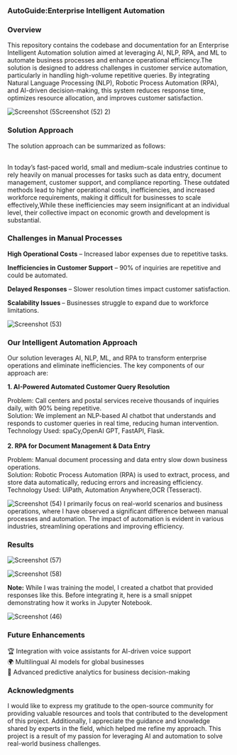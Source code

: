 <h3>AutoGuide:Enterprise Intelligent Automation</h3>
<h3>Overview</h3>
This repository contains the codebase and documentation for an Enterprise Intelligent Automation solution aimed at leveraging AI, NLP, RPA, and ML to automate business processes and enhance operational efficiency.The solution is designed to address challenges in customer service automation, particularly in handling high-volume repetitive queries. By integrating Natural Language Processing (NLP), Robotic Process Automation (RPA), and AI-driven decision-making, this system reduces response time, optimizes resource allocation, and improves customer satisfaction.

![Screenshot (5![Screenshot (52)](https://github.com/user-attachments/assets/333d8937-bbfc-4ef6-b47a-d8e0b7a2e712)
2)](https://github.com/user-attachments/assets/39467cb8-c74d-480d-a9d8-ac85f708a520)
<h3>Solution Approach</h3> 
The solution approach can be summarized as follows:

<br>In today’s fast-paced world, small and medium-scale industries continue to rely heavily on manual processes for tasks such as data entry, document management, customer support, and compliance reporting. These outdated methods lead to higher operational costs, inefficiencies, and increased workforce requirements, making it difficult for businesses to scale effectively,While these inefficiencies may seem insignificant at an individual level, their collective impact on economic growth and development is substantial.</br>
<h3>Challenges in Manual Processes</h3
                                   
<b>High Operational Costs</b> – Increased labor expenses due to repetitive tasks.<br>

<b>Inefficiencies in Customer Support</b> – 90% of inquiries are repetitive and could be automated.<br>

<b>Delayed Responses</b> – Slower resolution times impact customer satisfaction.<br>

<b>Scalability Issues </b>– Businesses struggle to expand due to workforce limitations.<br>

 ![Screenshot (53)](https://github.com/user-attachments/assets/e3fae4b2-823b-43c1-bbfd-01bfe460403b)

<h3>Our Intelligent Automation Approach</h3>
Our solution leverages AI, NLP, ML, and RPA to transform enterprise operations and eliminate inefficiencies. The key components of our approach are:

<b>1. AI-Powered Automated Customer Query Resolution</b>

Problem: Call centers and postal services receive thousands of inquiries daily, with 90% being repetitive.<br>
Solution: We implement an NLP-based AI chatbot that understands and responds to customer queries in real time, reducing human intervention.<br>
Technology Used: spaCy,OpenAI GPT, FastAPI, Flask.<br><br>
<b>2. RPA for Document Management & Data Entry</b>

Problem: Manual document processing and data entry slow down business operations.<br>
Solution: Robotic Process Automation (RPA) is used to extract, process, and store data automatically, reducing errors and increasing efficiency.<br>
Technology Used: UiPath, Automation Anywhere,OCR (Tesseract).



![Screenshot (54)](https://github.com/user-attachments/assets/3a5e9f60-b59e-4795-b62e-28ca542dba02)
I primarily focus on real-world scenarios and business operations, where I have observed a significant difference between manual processes and automation. The impact of automation is evident in various industries, streamlining operations and improving efficiency.

<h3>Results</h3>


![Screenshot (57)](https://github.com/user-attachments/assets/45e6f26b-a274-4ebd-849e-3e146d26269e)




![Screenshot (58)](https://github.com/user-attachments/assets/3c71df39-c192-49aa-b6df-bbfc267be721)

<b>Note:</b> While I was training the model, I created a chatbot that provided responses like this. Before integrating it, here is a small snippet demonstrating how it works in Jupyter Notebook.


![Screenshot (46)](https://github.com/user-attachments/assets/f88cfda9-6383-4087-8655-67c2d8c846a1)


<h3>Future Enhancements</h3>


🏆 Integration with voice assistants for AI-driven voice support<br>
🌍 Multilingual AI models for global businesses<br>
🔄 Advanced predictive analytics for business decision-making

<h3>Acknowledgments</h3>

I would like to express my gratitude to the open-source community for providing valuable resources and tools that contributed to the development of this project. Additionally, I appreciate the guidance and knowledge shared by experts in the field, which helped me refine my approach. This project is a result of my passion for leveraging AI and automation to solve real-world business challenges.


